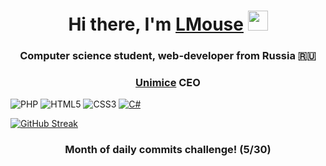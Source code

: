 <h1 align="center">Hi there, I'm <a href="https://unimice.ru/personal" target="_blank">LMouse</a> 
<img src="https://github.com/blackcater/blackcater/raw/main/images/Hi.gif" height="32"/></h1>

<h3 align="center">Computer science student, web-developer from Russia 🇷🇺</h3>
<h3 align="center"><a href="https://unimice.ru">Unimice</a> CEO</h3

<center>
 
 ![PHP](https://img.shields.io/badge/php-%23777BB4.svg?style=for-the-badge&logo=php&logoColor=white)
 ![HTML5](https://img.shields.io/badge/html5-%23E34F26.svg?style=for-the-badge&logo=html5&logoColor=white)
 ![CSS3](https://img.shields.io/badge/css3-%231572B6.svg?style=for-the-badge&logo=css3&logoColor=white)
 [![C#](https://img.shields.io/badge/c%23-%23239120.svg?style=for-the-badge&logo=csharp&logoColor=white)](https://unimice.ru)
 
</center>

[![GitHub Streak](https://streak-stats.demolab.com?user=LegendaryMouse&theme=highcontrast&border_radius=25&date_format=j%20M%5B%20Y%5D&card_width=550&card_height=210)](https://git.io/streak-stats)
 <h3 align="center">Month of daily commits challenge! (5/30)</h3>

